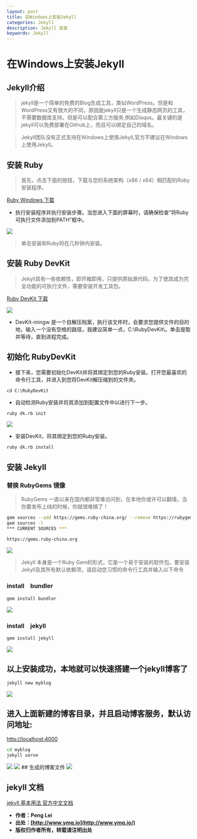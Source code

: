 ```yaml
---
layout: post
title: 在Windows上安装Jekyll
categories: Jekyll
description: Jekyll 安装
keywords: Jekyll
---
```


# 在Windows上安装Jekyll

## Jekyll介绍
> jekyll是一个简单的免费的Blog生成工具，类似WordPress。但是和WordPress又有很大的不同，原因是jekyll只是一个生成静态网页的工具，不需要数据库支持。但是可以配合第三方服务,例如Disqus。最关键的是jekyll可以免费部署在Github上，而且可以绑定自己的域名。

> Jekyll团队没有正式支持在Windows上使用Jekyll,官方不建议在Windows上使用Jekyll。

## 安装 Ruby

> 首先，点击下面的按钮，下载与您的系统架构（x86 / x64）相匹配的Ruby安装程序。

[Ruby Windows 下载 ](https://rubyinstaller.org/downloads/)

- 执行安装程序并执行安装步骤。当您进入下面的屏幕时，请确保检查“将Ruby可执行文件添加到PATH”框中。

<img src="/images/2017/jekyll/rubu-install.png"  />

> 单击安装和Ruby将在几秒钟内安装。

## 安装 Ruby DevKit

>  Jekyll具有一些依赖性，即开箱即用，只提供原始源代码，为了使其成为完全功能的可执行文件，需要安装开发工具包。

[Ruby DevKit 下载 ](https://rubyinstaller.org/downloads/)

<img src="/images/2017/jekyll/ruby-dev-kit.png"  />

- DevKit-mingw 是一个自解压档案，执行该文件时，会要求您提供文件的目的地，输入一个没有空格的路径，我建议简单一点，C:\RubyDevKit\。单击提取并等待，直到进程完成。

## 初始化 RubyDevKit
- 接下来，您需要初始化DevKit并将其绑定到您的Ruby安装。打开您最喜欢的命令行工具，并进入到您将DevKit解压缩到的文件夹。

```
cd C:\RubyDevKit
```

- 自动检测Ruby安装并将其添加到配置文件中以进行下一步。

``` sh
ruby dk.rb init
```

<img src="/images/2017/jekyll/ruby-dk-rb-init.png"  />

- 安装DevKit，将其绑定到您的Ruby安装。


``` sh
ruby dk.rb install
```


## 安装 Jekyll


### 替换 RubyGems 镜像
> RubyGems 一直以来在国内都非常难访问到，在本地你或许可以翻墙，当你要发布上线的时候，你就很难搞了！

> 

``` sh
gem sources --add https://gems.ruby-china.org/ --remove https://rubygems.org/
gem sources -l
*** CURRENT SOURCES ***

https://gems.ruby-china.org
```

<img src="/images/2017/jekyll/ruby-gems.png"  />

> Jekyll 本身是一个Ruby Gem的形式，它是一个易于安装的软件包。要安装Jekyll及其所有默认依赖项，请启动您习惯的命令行工具并输入以下命令


### install　bundler

``` sh
gem install bundler
```
<img src="/images/2017/jekyll/gem-install-bundler.png"  />

### install　jekyll

``` sh
gem install jekyll
```

<img src="/images/2017/jekyll/gem-install-jekyll.png"  />


## 以上安装成功，本地就可以快速搭建一个jekyll博客了

``` sh
jekyll new myblog  
```

<img src="/images/2017/jekyll/jekyll-new-myblog.png"  />

## 进入上面新建的博客目录，并且启动博客服务，默认访问地址:
[http://localhost:4000](http://localhost:4000/)

``` sh
cd myblog  
jekyll serve  
```

<img src="/images/2017/jekyll/jekyll-serve.png"  />

<img src="/images/2017/jekyll/myblog-succ.png"  />
## 生成的博客文件

<img src="/images/2017/jekyll/myblog.png"  />

##  jekyll 文档
[jekyll 基本用法 官方中文文档](http://jekyll.com.cn/docs/usage/)


 - **作者：Peng Lei** 
 - **出处：[http://www.ymq.io](http://www.ymq.io/)**      
 - **版权归作者所有，转载请注明出处** 